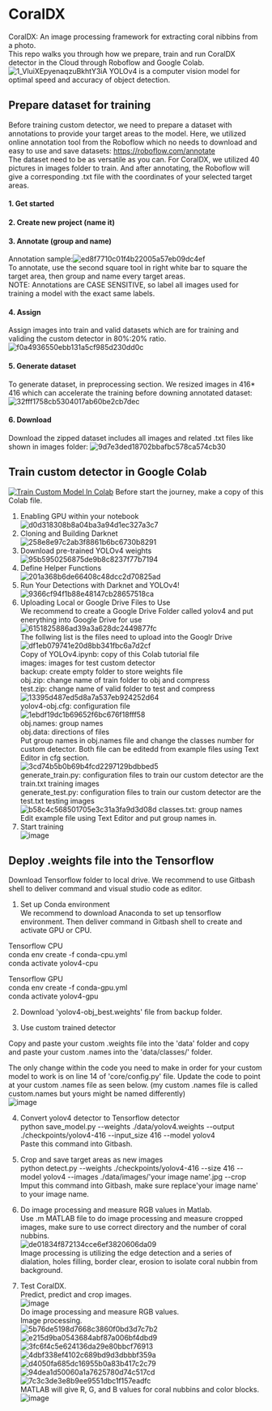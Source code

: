 # CoralDX
CoralDX: An image processing framework for extracting coral nibbins from a photo.<br />
This repo walks you through how we prepare, train and run CoralDX detector in the Cloud through Roboflow and Google Colab.<br />
![1_VluiXEpyenaqzuBkhtY3iA](https://user-images.githubusercontent.com/99760789/156474636-36180a09-8a37-4bbd-b76f-e8dd3e680ec1.jpeg)
YOLOv4 is a computer vision model for optimal speed and accuracy of object detection.<br />

## Prepare dataset for training
Before training custom detector, we need to prepare a dataset with annotations to provide your target areas to the model. Here, we utilized online annotation tool from the Roboflow which no needs to download and easy to use and save datasets: https://roboflow.com/annotate <br />
The dataset need to be as versatile as you can. For CoralDX, we utilized 40 pictures in images folder to train. And after annotating, the Roboflow will give a corresponding .txt file with the coordinates of your selected target areas.<br />

#### 1. Get started<br />
#### 2. Create new project (name it)<br />
#### 3. Annotate (group and name)<br />
Annotation sample:![ed8f7710c01f4b22005a57eb09dc4ef](https://user-images.githubusercontent.com/99760789/156478377-41172c87-93b7-42b7-a5ca-9a9d479a781e.png)<br />
To annotate, use the second square tool in right white bar to square the target area, then group and name every target areas. <br />
NOTE: Annotations are CASE SENSITIVE, so label all images used for training a model with the exact same labels. <br />
#### 4. Assign<br />
Assign images into train and valid datasets which are for training and validing the custom detector in 80%:20% ratio.<br />
![f0a4936550ebb131a5cf985d230dd0c](https://user-images.githubusercontent.com/99760789/156479422-732e1d7b-d7c1-45d2-9d44-8ffe5ba7e78e.png)<br />
#### 5. Generate dataset<br />
To generate dataset, in preprocessing section. We resized images in 416* 416 which can accelerate the training before downing annotated dataset: <br />
![32fff1758cb5304017ab60be2cb7dec](https://user-images.githubusercontent.com/99760789/156482596-06d385ad-003d-489d-b997-52949351b6c9.png)  <br /> 
#### 6. Download <br />
Download the zipped dataset includes all images and related .txt files like shown in images folder: ![9d7e3ded18702bbafbc578ca574cb30](https://user-images.githubusercontent.com/99760789/156482401-83e1e3f8-ffbe-4194-bb4d-89a36f65fbbb.png)<br />


## Train custom detector in Google Colab
[![Train Custom Model In Colab](https://colab.research.google.com/assets/colab-badge.svg)](https://colab.research.google.com/drive/1_GdoqCJWXsChrOiY8sZMr_zbr_fH-0Fg?usp=sharing) Before start the journey, make a copy of this Colab file.
1. Enabling GPU within your notebook<br />
![d0d318308b8a04ba3a94d1ec327a3c7](https://user-images.githubusercontent.com/99760789/156487290-dd54f88f-1572-4df2-b004-7e634db5da36.png)
2. Cloning and Building Darknet<br />
![258e8e97c2ab3f8861b6bc6730b8291](https://user-images.githubusercontent.com/99760789/156487412-6400bfd3-1d38-436b-adba-bb933de8d56c.png)
3. Download pre-trained YOLOv4 weights<br />
![95b5950256875de9b8c8237f77b7194](https://user-images.githubusercontent.com/99760789/156487627-c606e03f-76d3-43fb-8731-fc182e6d09e1.png)
4. Define Helper Functions<br />
![201a368b6de66408c48dcc2d70825ad](https://user-images.githubusercontent.com/99760789/156487936-21a80d11-d28b-4c7b-9328-95ccc5e1e872.png)
5. Run Your Detections with Darknet and YOLOv4!<br />
![9366cf94f1b88e48147cb28657518ca](https://user-images.githubusercontent.com/99760789/156488011-5de69ac2-70f8-4a4d-81ab-bbe8636a0b9e.png)
6. Uploading Local or Google Drive Files to Use<br />
We recommend to create a Google Drive Folder called yolov4 and put enerything into Google Drive for use<br />
![6151825886ad39a3a628dc2449877fc](https://user-images.githubusercontent.com/99760789/156489104-b819ae2d-acbc-4e14-b72d-410f21aff1ea.png)<br />
The follwing list is the files need to upload into the Googlr Drive<br />
![df1eb079741e20d8bb341fbc6a7d2cf](https://user-images.githubusercontent.com/99760789/156489897-54d35a04-f711-444f-b662-4a42236a288a.png)<br />
Copy of YOLOv4.ipynb: copy of this Colab tutorial file<br />
images: images for test custom detector<br />
backup: create empty folder to store weights file<br />
obj.zip: change name of train folder to obj and compress<br />
test.zip: change name of valid folder to test and compress<br />
![13395d487ed5d8a7a537eb924252d64](https://user-images.githubusercontent.com/99760789/156493447-8e4e6f70-2fe6-4c84-a86f-036e7acfc8fa.png)<br />
yolov4-obj.cfg: configuration file<br />
![1ebdf19dc1b69652f6bc676f18fff58](https://user-images.githubusercontent.com/99760789/156493594-80522aa9-17d9-42bc-99f3-01adbc6494c5.png)<br />
obj.names: group names<br />
obj.data: directions of files<br />
Put group names in obj.names file and change the classes number for custom detector. Both file can be editedd from example files using Text Editor in cfg section.<br />
![3cd74b5b0b69b4fcd2297129bdbbed5](https://user-images.githubusercontent.com/99760789/156494828-17330600-7c08-44a0-a69e-e15771ad17d0.png)<br />
generate_train.py: configuration files to train our custom detector are the train.txt training images<br />
generate_test.py: configuration files to train our custom detector are the test.txt testing images<br />
![b58c4c568501705e3c31a3fa9d3d08d](https://user-images.githubusercontent.com/99760789/156495019-189c595f-f90f-41cc-80f0-4813498eb7fb.png)
classes.txt: group names<br />
Edit example file using Text Editor and put group names in.<br />
7. Start training<br />
![image](https://user-images.githubusercontent.com/99760789/156896712-82ebdbd1-cbc9-4d06-ad85-4af8ee86c634.png)<br />

## Deploy .weights file into the Tensorflow
Download Tensorflow folder to local drive. We recommend to use Gitbash shell to deliver command and visual studio code as editor.<br />
1. Set up Conda environment<br />
We recommend to download Anaconda to set up tensorflow environment. Then deliver command in Gitbash shell to create and activate GPU or CPU.<br />

Tensorflow CPU<br />
conda env create -f conda-cpu.yml<br />
conda activate yolov4-cpu<br />

Tensorflow GPU<br />
conda env create -f conda-gpu.yml<br />
conda activate yolov4-gpu<br />

2. Download 'yolov4-obj_best.weights' file from backup folder.<br />

3. Use custom trained detector<br />

Copy and paste your custom .weights file into the 'data' folder and copy and paste your custom .names into the 'data/classes/' folder.<br />

The only change within the code you need to make in order for your custom model to work is on line 14 of 'core/config.py' file. Update the code to point at your custom .names file as seen below. (my custom .names file is called custom.names but yours might be named differently)<br />
![image](https://user-images.githubusercontent.com/99760789/156898001-df800ec3-0478-44ad-8ffc-82f9b6f14920.png)<br />

4. Convert yolov4 detector to Tensorflow detector<br />
python save_model.py --weights ./data/yolov4.weights --output ./checkpoints/yolov4-416 --input_size 416 --model yolov4 <br />
Paste this command into Gitbash.<br />

5. Crop and save target areas as new images<br />
python detect.py --weights ./checkpoints/yolov4-416 --size 416 --model yolov4 --images ./data/images/'your image name'.jpg --crop<br />
Imput this command into Gitbash, make sure replace'your image name' to your image name.<br />
6. Do image processing and measure RGB values in Matlab.<br />
Use .m MATLAB file to do image processing and measure cropped images, make sure to use correct directory and the number of coral nubbins.<br />
![de01834f872134cce6ef3820606da09](https://user-images.githubusercontent.com/99760789/156899525-77d99b42-bcf5-4b9f-9b9d-f53f4dffe82c.png)<br />
Image processing is utilizing the edge detection and a series of dialation, holes filling, border clear, erosion to isolate coral nubbin from background.<br />

7. Test CoralDX.<br />
Predict, predict and crop images.<br />
![image](https://user-images.githubusercontent.com/99760789/156899597-8c5b9665-24f5-4e42-9424-8d7ded514d67.png)<br />
Do image processing and measure RGB values.<br />
Image processing.<br />
![5b76de5198d7668c3860f0bd3d7c7b2](https://user-images.githubusercontent.com/99760789/156899961-15b90d2a-9e05-44aa-9c69-777e92b25b9d.png)<br />
![e215d9ba0543684abf87a006bf4dbd9](https://user-images.githubusercontent.com/99760789/156899964-c4916941-4e51-4f61-a5a1-6c884bfcb8a1.png)<br />
![3fc6f4c5e624136da29e80bbcf76913](https://user-images.githubusercontent.com/99760789/156899965-8b3d606c-14e8-4074-bc0b-06f119009b85.png)<br />
![4dbf338ef4102c689bd9d3dbbbf359a](https://user-images.githubusercontent.com/99760789/156899967-bada78d7-be4b-4368-9e13-4ab35ac99d35.png)<br />
![d4050fa685dc16955b0a83b417c2c79](https://user-images.githubusercontent.com/99760789/156899968-05e50b00-0b69-411d-b80c-ada511409d32.png)<br />
![94dea1d50060a1a7625780d74c517cd](https://user-images.githubusercontent.com/99760789/156899997-baed4341-359c-49f0-9589-13df38572cc8.png)<br />
![7c3c3de3e8b9ee9551dbc1f157eadfc](https://user-images.githubusercontent.com/99760789/156899971-65dab5f8-3632-4d07-9bbb-381fbd339bf6.png)<br />
MATLAB will give R, G, and B values for coral nubbins and color blocks.<br />
![image](https://user-images.githubusercontent.com/99760789/156899646-31c10662-3b3c-4511-9136-b73df2240391.png)<br />




























